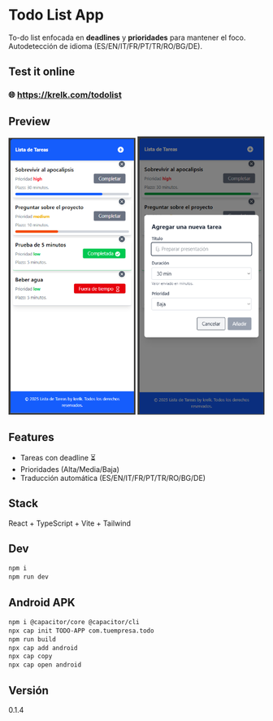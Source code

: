 # Todo List App

To-do list enfocada en **deadlines** y **prioridades** para mantener el foco.
Autodetección de idioma (ES/EN/IT/FR/PT/TR/RO/BG/DE).

## Test it online

### 🌐 https://krelk.com/todolist

## Preview

<p align="center">
  <img src="screenshots/image.png" alt="Preview" width="250"/>
  <img src="screenshots/image2.png" alt="Preview" width="250"/>
</p>

## Features

- Tareas con deadline ⏳
- Prioridades (Alta/Media/Baja)
- Traducción automática (ES/EN/IT/FR/PT/TR/RO/BG/DE)

## Stack

React + TypeScript + Vite + Tailwind

## Dev

```bash
npm i
npm run dev
```

## Android APK

```bash
npm i @capacitor/core @capacitor/cli
npx cap init TODO-APP com.tuempresa.todo
npm run build
npx cap add android
npx cap copy
npx cap open android
```

## Versión

0.1.4
